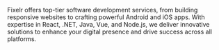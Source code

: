 Fixelr offers top-tier software development services, from building responsive websites to crafting powerful Android and iOS apps. With expertise in React, .NET, Java, Vue, and Node.js, we deliver innovative solutions to enhance your digital presence and drive success across all platforms.

